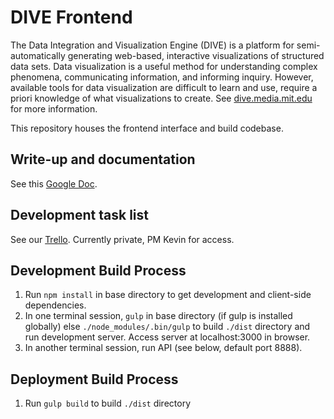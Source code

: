 DIVE Frontend
=================================================
The Data Integration and Visualization Engine (DIVE) is a platform for semi-automatically generating web-based, interactive visualizations of structured data sets. Data visualization is a useful method for understanding complex phenomena, communicating information, and informing inquiry. However, available tools for data visualization are difficult to learn and use, require a priori knowledge of what visualizations to create. See [dive.media.mit.edu](http://dive.media.mit.edu) for more information.

This repository houses the frontend interface and build codebase.

Write-up and documentation
---------
See this [Google Doc](https://docs.google.com/document/d/1J_wwbELz9l_KOoB6xRpUASH1eAzaZpHSRQvMJ_4sJgI/edit?usp=sharing).

Development task list
---------
See our [Trello](https://trello.com/b/yKWRcTqT). Currently private, PM Kevin for access.

Development Build Process
---------
1. Run `npm install` in base directory to get development and client-side dependencies.
2. In one terminal session, `gulp` in base directory (if gulp is installed globally) else `./node_modules/.bin/gulp` to build `./dist` directory and run development server. Access server at localhost:3000 in browser.
3. In another terminal session, run API (see below, default port 8888).

Deployment Build Process
---------
1. Run `gulp build` to build `./dist` directory
